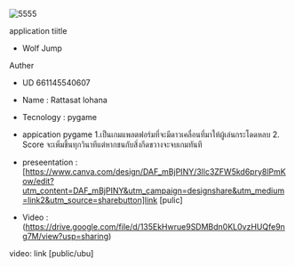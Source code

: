 ![5555](https://github.com/SNOOPYzc/SNOOPYc/assets/160221841/948b0a4d-c3f6-41a0-bc6b-7f30ced37121)

application tiitle
* Wolf Jump

Auther
* UD 661145540607
* Name :  Rattasat lohana


* Tecnology : pygame

* appication pygame
    1.เป็นเกมแพลตฟอร์มที่จะมีดาวเคลื่อนที่มาให้ผู้เล่นกระโดดหลบ
    2. Score จะเพิ่มขึ้นทุกวินาทีแต่หากชนกับสิ่งกีดขวางจะจบเกมทันที


* preseentation : [https://www.canva.com/design/DAF_mBjPINY/3llc3ZFW5kd6pry8lPmKow/edit?utm_content=DAF_mBjPINY&utm_campaign=designshare&utm_medium=link2&utm_source=sharebutton]link [pulic]
* Video : (https://drive.google.com/file/d/135EkHwrue9SDMBdn0KL0vzHUQfe9ng7M/view?usp=sharing)

video: link [public/ubu]  

